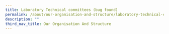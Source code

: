 ```yaml
---
title: Laboratory Technical committees (bug found)
permalink: /about/our-organisation-and-structure/laboratory-technical-committees/
description: ""
third_nav_title: Our Organisation And Structure
---
```

